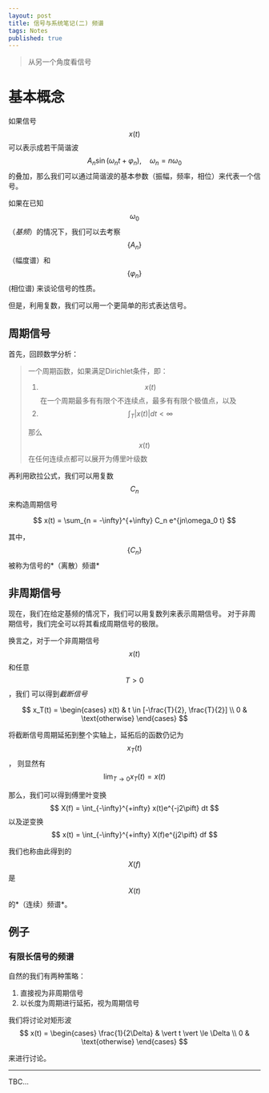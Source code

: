 ```yaml
---
layout: post
title: 信号与系统笔记(二) 频谱
tags: Notes
published: true
---
```


> 从另一个角度看信号 

# 基本概念

如果信号 $$x(t)$$ 可以表示成若干简谐波
$$
    A_n \sin(\omega_n t + \varphi_n), \quad \omega_n = n\omega_0
$$
的叠加，那么我们可以通过简谐波的基本参数（振幅，频率，相位）来代表一个信号。

如果在已知 $$\omega_0$$ （*基频*）的情况下，我们可以去考察
$$\{A_n\}$$ （幅度谱）和 $$\{\varphi_n\}$$ (相位谱) 来谈论信号的性质。

但是，利用复数，我们可以用一个更简单的形式表达信号。

## 周期信号
首先，回顾数学分析：
> 一个周期函数，如果满足Dirichlet条件，即：
>
> 1. $$x(t)$$ 在一个周期最多有有限个不连续点，最多有有限个极值点，以及
> 2. $$\int_T \vert x(t) \vert dt < \infty$$
>
> 那么 $$x(t)$$ 在任何连续点都可以展开为傅里叶级数


再利用欧拉公式，我们可以用复数$$C_n$$来构造周期信号

$$
    x(t) = \sum_{n = -\infty}^{+\infty} C_n e^{jn\omega_0 t}
$$

其中，$$\{C_n\}$$ 被称为信号的*（离散）频谱*

## 非周期信号

现在，我们在给定基频的情况下，我们可以用复数列来表示周期信号。
对于非周期信号，我们完全可以将其看成周期信号的极限。

换言之，对于一个非周期信号$$x(t)$$和任意$$T > 0$$，我们
可以得到*截断信号*

$$
x_T(t) = 
\begin{cases}
x(t) & t \in [-\frac{T}{2}, \frac{T}{2}] \\
0 & \text{otherwise}
\end{cases}
$$

将截断信号周期延拓到整个实轴上，延拓后的函数仍记为$$x_T(t)$$，
则显然有 
$$ \lim_{T \to 0} x_T(t) = x(t) $$

那么，我们可以得到傅里叶变换
$$
X(f) = \int_{-\infty}^{+infty} x(t)e^{-j2\pift} dt
$$
以及逆变换
$$
x(t) = \int_{-\infty}^{+infty} X(f)e^{j2\pift} df
$$

我们也称由此得到的$$X(f)$$是$$X(t)$$的*（连续）频谱*。

## 例子

### 有限长信号的频谱

自然的我们有两种策略：
1. 直接视为非周期信号
2. 以长度为周期进行延拓，视为周期信号

我们将讨论对矩形波
$$
x(t) = 
\begin{cases}
\frac{1}{2\Delta} & \vert t \vert \le \Delta \\
0 & \text{otherwise}
\end{cases}
$$

来进行讨论。


----------



TBC...





